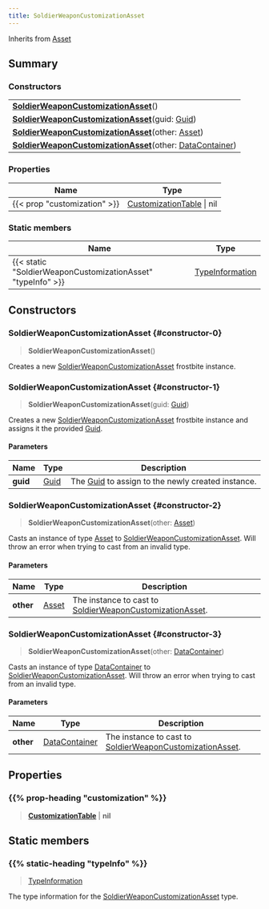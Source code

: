 ```yaml
---
title: SoldierWeaponCustomizationAsset
---
```


Inherits from 
[Asset](/vext/ref/fb/asset)

## Summary
### Constructors
| |
| ----------- |
| **[SoldierWeaponCustomizationAsset](#constructor-0)**() |
| **[SoldierWeaponCustomizationAsset](#constructor-1)**(guid: [Guid](/vext/ref/shared/class/guid)) |
| **[SoldierWeaponCustomizationAsset](#constructor-2)**(other: [Asset](/vext/ref/fb/asset)) |
| **[SoldierWeaponCustomizationAsset](#constructor-3)**(other: [DataContainer](/vext/ref/shared/class/datacontainer)) |

### Properties
| Name | Type |
| ---- | ---- |
| {{< prop "customization" >}} | [CustomizationTable](/vext/ref/fb/customizationtable) \| nil |

### Static members
| Name | Type |
| ---- | ---- |
| {{< static "SoldierWeaponCustomizationAsset" "typeInfo" >}} | [TypeInformation](/vext/ref/shared/class/typeinformation) |

## Constructors
### SoldierWeaponCustomizationAsset {#constructor-0}
> **SoldierWeaponCustomizationAsset**()

Creates a new [SoldierWeaponCustomizationAsset](/vext/ref/fb/soldierweaponcustomizationasset) frostbite instance.

### SoldierWeaponCustomizationAsset {#constructor-1}
> **SoldierWeaponCustomizationAsset**(guid: [Guid](/vext/ref/shared/class/guid))

Creates a new [SoldierWeaponCustomizationAsset](/vext/ref/fb/soldierweaponcustomizationasset) frostbite instance and assigns it the provided [Guid](/vext/ref/shared/class/guid).

#### Parameters
| Name | Type | Description |
| ---- | ---- | ----------- |
| **guid** | [Guid](/vext/ref/shared/class/guid) | The [Guid](/vext/ref/shared/class/guid) to assign to the newly created instance. |

### SoldierWeaponCustomizationAsset {#constructor-2}
> **SoldierWeaponCustomizationAsset**(other: [Asset](/vext/ref/fb/asset))

Casts an instance of type [Asset](/vext/ref/fb/asset) to [SoldierWeaponCustomizationAsset](/vext/ref/fb/soldierweaponcustomizationasset). Will throw an error when trying to cast from an invalid type.

#### Parameters
| Name | Type | Description |
| ---- | ---- | ----------- |
| **other** | [Asset](/vext/ref/fb/asset) | The instance to cast to [SoldierWeaponCustomizationAsset](/vext/ref/fb/soldierweaponcustomizationasset). |

### SoldierWeaponCustomizationAsset {#constructor-3}
> **SoldierWeaponCustomizationAsset**(other: [DataContainer](/vext/ref/shared/class/datacontainer))

Casts an instance of type [DataContainer](/vext/ref/shared/class/datacontainer) to [SoldierWeaponCustomizationAsset](/vext/ref/fb/soldierweaponcustomizationasset). Will throw an error when trying to cast from an invalid type.

#### Parameters
| Name | Type | Description |
| ---- | ---- | ----------- |
| **other** | [DataContainer](/vext/ref/shared/class/datacontainer) | The instance to cast to [SoldierWeaponCustomizationAsset](/vext/ref/fb/soldierweaponcustomizationasset). |

## Properties
### {{% prop-heading "customization" %}}
> **[CustomizationTable](/vext/ref/fb/customizationtable)** | **nil**

## Static members
### {{% static-heading "typeInfo" %}}
> [TypeInformation](/vext/ref/shared/class/typeinformation)

The type information for the [SoldierWeaponCustomizationAsset](/vext/ref/fb/soldierweaponcustomizationasset) type.

